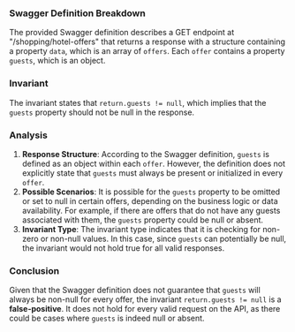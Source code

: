 ### Swagger Definition Breakdown
The provided Swagger definition describes a GET endpoint at "/shopping/hotel-offers" that returns a response with a structure containing a property `data`, which is an array of `offers`. Each `offer` contains a property `guests`, which is an object. 

### Invariant
The invariant states that `return.guests != null`, which implies that the `guests` property should not be null in the response.

### Analysis
1. **Response Structure**: According to the Swagger definition, `guests` is defined as an object within each `offer`. However, the definition does not explicitly state that `guests` must always be present or initialized in every `offer`. 
2. **Possible Scenarios**: It is possible for the `guests` property to be omitted or set to null in certain offers, depending on the business logic or data availability. For example, if there are offers that do not have any guests associated with them, the `guests` property could be null or absent.
3. **Invariant Type**: The invariant type indicates that it is checking for non-zero or non-null values. In this case, since `guests` can potentially be null, the invariant would not hold true for all valid responses.

### Conclusion
Given that the Swagger definition does not guarantee that `guests` will always be non-null for every offer, the invariant `return.guests != null` is a **false-positive**. It does not hold for every valid request on the API, as there could be cases where `guests` is indeed null or absent.
